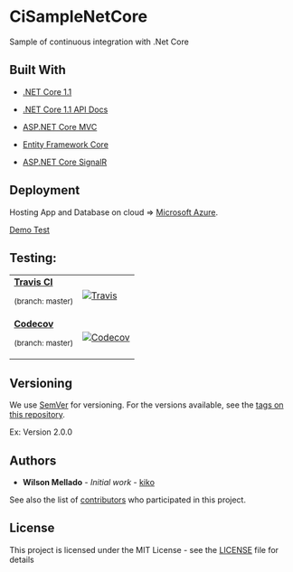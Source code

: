 # CiSampleNetCore
Sample of continuous integration with .Net Core

## Built With

* [.NET Core 1.1](https://github.com/dotnet/core)
* [.NET Core 1.1 API Docs](https://docs.microsoft.com/pt-br/dotnet/api/?view=netcore-1.1/)

* [ASP.NET Core MVC](https://github.com/aspnet/Mvc/)
* [Entity Framework Core](https://github.com/aspnet/EntityFramework/)
* [ASP.NET Core SignalR](https://github.com/aspnet/SignalR/)

## Deployment

Hosting App and Database on cloud => [Microsoft Azure](https://portal.azure.com/).

[Demo Test](http://cisamplenetcore.azurewebsites.net/)

## Testing:
<table>
  <tr>
    <td>
      <a href="https://travis-ci.org/"><strong>Travis CI</strong></a><p><sup>(branch: master)</sup></p>
    </td>
    <td>
    <a href="https://travis-ci.com/wmkDev/CiSampleNetCore">    
      <img src="https://travis-ci.org/wmkDev/CiSampleNetCore.svg?branch=master" alt="Travis">    
      </a>
    </td>
  </tr>
  <tr>
    <td>
      <a href="https://codecov.io/"><strong>Codecov</strong></a><p><sup>(branch: master)</sup></p>
    </td>
    <td>
      <a href="https://codecov.io/gh/wmkDev/CiSampleNetCore">
        <img src="https://codecov.io/gh/wmkDev/CiSampleNetCore/branch/master/graph/badge.svg?token=" alt="Codecov" />
      </a>
    </td>
  </tr>
</table>


## Versioning

We use [SemVer](http://semver.org/) for versioning. For the versions available, see the [tags on this repository](https://github.com/wmkDev/CiSampleNetCore/tags). 

Ex: Version 2.0.0

## Authors

* **Wilson Mellado** - *Initial work* - [kiko](https://github.com/wmkDev)

See also the list of [contributors](https://github.com/wmkDev/CiSampleNetCore/contributors) who participated in this project.

## License

This project is licensed under the MIT License - see the [LICENSE](LICENSE) file for details
